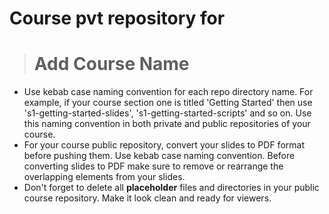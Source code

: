 # Course pvt repository for 
> # Add Course Name 

- Use kebab case naming convention for each repo directory name. For example, if your course section one is titled 'Getting Started' then use 's1-getting-started-slides', 's1-getting-started-scripts' and so on. Use this naming convention in both private and public repositories of your course. 
- For your course public repository, convert your slides to PDF format before pushing them. Use kebab case naming convention. Before converting slides to PDF make sure to remove or rearrange the overlapping elements from your slides. 
- Don't forget to delete all **placeholder** files and directories in your public course repository. Make it look clean and ready for viewers.  
